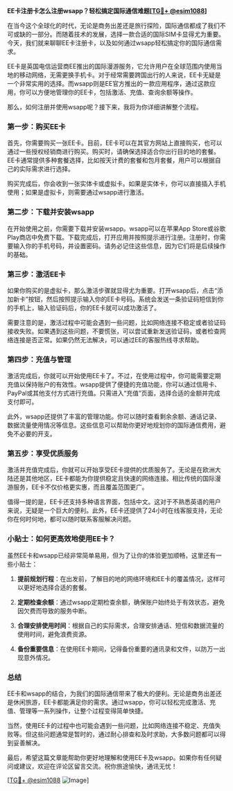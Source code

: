 **EE卡注册卡怎么注册wsapp？轻松搞定国际通信难题[[TG💪+ @esim1088](https://t.me/s/esim1088)]**

在当今这个全球化的时代，无论是商务出差还是旅行探险，国际通信都成了我们不可或缺的一部分。而随着技术的发展，选择一款合适的国际SIM卡显得尤为重要。今天，我们就来聊聊EE卡注册卡，以及如何通过wsapp轻松搞定你的国际通信需求。

EE卡是英国电信运营商EE推出的国际漫游服务，它允许用户在全球范围内使用当地的移动网络，无需更换手机卡。对于经常需要跨国出行的人来说，EE卡无疑是一个非常实用的选择。而wsapp则是EE官方推出的一款应用程序，通过这款应用，你可以方便地管理你的EE卡，包括激活、充值、查询余额等操作。

那么，如何注册并使用wsapp呢？接下来，我将为你详细讲解整个流程。

### 第一步：购买EE卡

首先，你需要购买一张EE卡。目前，EE卡可以在其官方网站上直接购买，也可以通过一些授权经销商进行购买。购买时，请确保选择适合你出行目的地的套餐。EE卡通常提供多种套餐选择，比如按天计费的套餐和包月套餐，用户可以根据自己的实际需求进行选择。

购买完成后，你会收到一张实体卡或虚拟卡。如果是实体卡，你可以直接插入手机使用；如果是虚拟卡，则需要通过wsapp进行激活。

### 第二步：下载并安装wsapp

在开始使用之前，你需要下载并安装wsapp。wsapp可以在苹果App Store或谷歌Play商店中免费下载。下载完成后，打开应用并按照提示进行注册。注册时，你需要输入你的手机号码，并设置密码。请务必记住这些信息，因为它们将是后续操作的基础。

### 第三步：激活EE卡

如果你购买的是虚拟卡，那么激活步骤就显得尤为重要。打开wsapp后，点击“添加新卡”按钮，然后按照提示输入你的EE卡号码。系统会发送一条验证码短信到你的手机上，输入验证码后，你的EE卡就可以成功激活了。

需要注意的是，激活过程中可能会遇到一些问题，比如网络连接不稳定或者验证码接收失败。如果遇到这些问题，不要慌张，可以尝试重新发送验证码，或者检查网络连接是否正常。如果仍然无法解决，可以通过EE的客服热线寻求帮助。

### 第四步：充值与管理

激活完成后，你就可以开始使用EE卡了。不过，在使用过程中，你可能需要定期充值以保持账户的有效性。wsapp提供了便捷的充值功能，你可以通过信用卡、PayPal或其他支付方式进行充值。只需进入“充值”页面，选择合适的金额并完成支付即可。

此外，wsapp还提供了丰富的管理功能。你可以随时查看剩余余额、通话记录、数据流量使用情况等信息。这些信息可以帮助你更好地规划你的国际通信费用，避免不必要的开支。

### 第五步：享受优质服务

激活并充值完成后，你就可以开始享受EE卡提供的优质服务了。无论是在欧洲大陆还是其他地区，EE卡都能为你提供稳定且快速的网络连接。相比传统的国际漫游服务，EE卡不仅价格更实惠，而且覆盖范围更广。

值得一提的是，EE卡还支持多种语言界面，包括中文。这对于不熟悉英语的用户来说，无疑是一个巨大的便利。此外，EE卡还提供了24小时在线客服支持，无论你在何时何地，都可以随时联系客服解决问题。

### 小贴士：如何更高效地使用EE卡？

虽然EE卡和wsapp已经非常简单易用，但为了让你的体验更加顺畅，这里还有一些小贴士：

1. **提前规划行程**：在出发前，了解目的地的网络环境和EE卡的覆盖情况，这样可以更好地选择合适的套餐。
   
2. **定期检查余额**：通过wsapp定期检查余额，确保账户始终处于有效状态，避免因欠费而导致的服务中断。

3. **合理安排使用时间**：根据自己的实际需求，合理安排通话、短信和数据流量的使用时间，避免浪费资源。

4. **备份重要信息**：在使用EE卡期间，记得备份重要的通讯录和文件，以防万一出现意外情况。

### 总结

EE卡和wsapp的结合，为我们的国际通信带来了极大的便利。无论是商务出差还是休闲旅游，EE卡都能满足你的需求。通过wsapp，你可以轻松完成激活、充值、管理等一系列操作，让整个过程变得简单快捷。

当然，使用EE卡的过程中也可能会遇到一些问题，比如网络连接不稳定、充值失败等。但这些问题通常是暂时的，通过耐心排查和及时求助，大多数问题都可以得到妥善解决。

最后，希望这篇文章能帮助你更好地理解和使用EE卡及wsapp。如果你有任何疑问或建议，欢迎在评论区留言交流。祝你旅途愉快，通讯无忧！

[[TG💪+ @esim1088](https://t.me/s/esim1088) ![Image](https://i.postimg.cc/4NQfJmqS/Snipaste-2025-05-13-00-14-12.png)]